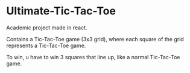 # Ultimate-Tic-Tac-Toe

Academic project made in react.

Contains a Tic-Tac-Toe game (3x3 grid), where each square of the grid represents a Tic-Tac-Toe game.

To win, u have to win 3 squares that line up, like a normal Tic-Tac-Toe game.


